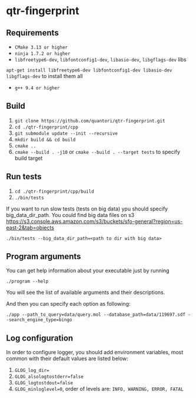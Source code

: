 # qtr-fingerprint

## Requirements

* `CMake 3.13 or higher`
* `ninja 1.7.2 or higher`
* `libfreetype6-dev`, `libfontconfig1-dev`, `libasio-dev`, `libgflags-dev` libs

```apt-get install libfreetype6-dev libfontconfig1-dev libasio-dev libgflags-dev```
to install them all
* `g++ 9.4 or higher`

## Build
1. `git clone https://github.com/quantori/qtr-fingerprint.git`
2. `cd ./qtr-fingerprint/cpp`
3. `git submodule update --init --recursive`
4. `mkdir build && cd build`
5. `cmake ..`
6. `cmake --build . -j10` or `cmake --build . --target tests` to specify build target

## Run tests
1. `cd ./qtr-fingerprint/cpp/build`
2. `./bin/tests`

If you want to run slow tests (tests on big data) ypu should specify big_data_dir_path. You could find big data files on s3 https://s3.console.aws.amazon.com/s3/buckets/sfo-general?region=us-east-2&tab=objects

`./bin/tests --big_data_dir_path=<path to dir with big data>`
## Program arguments

You can get help information about your executable just by running 

`./program --help`

You will see the list of available arguments and their descriptions.

And then you can specify each option as following:

`./app --path_to_query=data/query.mol --database_path=data/119697.sdf --search_engine_type=bingo`

## Log configuration

In order to configure logger, you should add environment variables, 
most common with their default values are listed below:
1. `GLOG_log_dir=`
2. `GLOG_alsologtostderr=false`
3. `GLOG_logtostdout=false`
4. `GLOG_minloglevel=0`, order of levels are: `INFO, WARNING, ERROR, FATAL`
